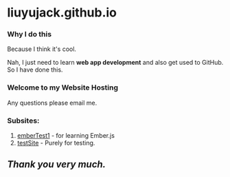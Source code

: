 # liuyujack.github.io

###	Why I do this
Because I think it's cool.

Nah, I just need to learn **web app development** and also get used to GitHub.
So I have done this.

### Welcome to my Website Hosting

Any questions please email me.

### Subsites:
1. [emberTest1]("http://liuyujack.github.io/emberTest1") - for learning Ember.js
2. [testSite]("http://liuyujack.github.io/testSite") - Purely for testing.


## _Thank you very much._
